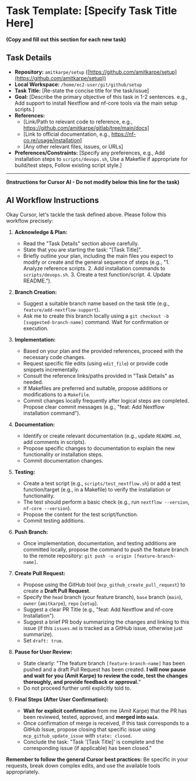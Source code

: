 # Task Template: [Specify Task Title Here]

**(Copy and fill out this section for each new task)**

## Task Details

*   **Repository:** `amitkarpe/setup` ([https://github.com/amitkarpe/setup](https://github.com/amitkarpe/setup))
*   **Local Workspace:** `/home/ec2-user/git/github/setup`
*   **Task Title:** [Re-state the concise title for the task/issue]
*   **Goal:** [Describe the primary objective of this task in 1-2 sentences. e.g., Add support to install Nextflow and nf-core tools via the main setup scripts.]
*   **References:**
    *   [Link/Path to relevant code to reference, e.g., https://github.com/amitkarpe/gitlab/tree/main/docs]
    *   [Link to official documentation, e.g., https://nf-co.re/usage/installation]
    *   [Any other relevant files, issues, or URLs]
*   **Preferences/Constraints:** [Specify any preferences, e.g., Add installation steps to `scripts/devops.sh`, Use a Makefile if appropriate for build/test steps, Follow existing script style.]

---

**(Instructions for Cursor AI - Do not modify below this line for the task)**

## AI Workflow Instructions

Okay Cursor, let's tackle the task defined above. Please follow this workflow precisely:

1.  **Acknowledge & Plan:**
    *   Read the "Task Details" section above carefully.
    *   State that you are starting the task: "[Task Title]".
    *   Briefly outline your plan, including the main files you expect to modify or create and the general sequence of steps (e.g., "1. Analyze reference scripts. 2. Add installation commands to `scripts/devops.sh`. 3. Create a test function/script. 4. Update README.").

2.  **Branch Creation:**
    *   Suggest a suitable branch name based on the task title (e.g., `feature/add-nextflow-support`).
    *   Ask me to create this branch locally using a `git checkout -b [suggested-branch-name]` command. Wait for confirmation or execution.

3.  **Implementation:**
    *   Based on your plan and the provided references, proceed with the necessary code changes.
    *   Request specific file edits (using `edit_file`) or provide code snippets incrementally.
    *   Consult the reference links/paths provided in "Task Details" as needed.
    *   If Makefiles are preferred and suitable, propose additions or modifications to a `Makefile`.
    *   Commit changes locally frequently after logical steps are completed. Propose clear commit messages (e.g., "feat: Add Nextflow installation command").

4.  **Documentation:**
    *   Identify or create relevant documentation (e.g., update `README.md`, add comments in scripts).
    *   Propose specific changes to documentation to explain the new functionality or installation steps.
    *   Commit documentation changes.

5.  **Testing:**
    *   Create a test script (e.g., `scripts/test_nextflow.sh`) or add a test function/target (e.g., in a Makefile) to verify the installation or functionality.
    *   The test should perform a basic check (e.g., run `nextflow --version`, `nf-core --version`).
    *   Propose the content for the test script/function.
    *   Commit testing additions.

6.  **Push Branch:**
    *   Once implementation, documentation, and testing additions are committed locally, propose the command to push the feature branch to the remote repository: `git push -u origin [feature-branch-name]`.

7.  **Create Pull Request:**
    *   Propose using the GitHub tool (`mcp_github_create_pull_request`) to create a **Draft Pull Request**.
    *   Specify the `head` branch (your feature branch), `base` branch (`main`), `owner` (`amitkarpe`), `repo` (`setup`).
    *   Suggest a clear PR Title (e.g., "feat: Add Nextflow and nf-core Installation").
    *   Suggest a brief PR body summarizing the changes and linking to this issue (if this `issues.md` is tracked as a GitHub issue, otherwise just summarize).
    *   Set `draft: true`.

8.  **Pause for User Review:**
    *   State clearly: "The feature branch `[feature-branch-name]` has been pushed and a draft Pull Request has been created. **I will now pause and wait for you (Amit Karpe) to review the code, test the changes thoroughly, and provide feedback or approval.**"
    *   Do not proceed further until explicitly told to.

9.  **Final Steps (After User Confirmation):**
    *   **Wait for explicit confirmation** from me (Amit Karpe) that the PR has been reviewed, tested, approved, and **merged into `main`**.
    *   Once confirmation of merge is received, if this task corresponds to a GitHub Issue, propose closing that specific issue using `mcp_github_update_issue` with `state: closed`.
    *   Conclude the task: "Task '[Task Title]' is complete and the corresponding issue (if applicable) has been closed."

**Remember to follow the general Cursor best practices:** Be specific in your requests, break down complex edits, and use the available tools appropriately.

